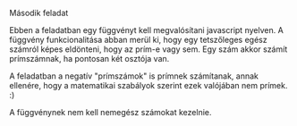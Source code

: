 Második feladat

Ebben a feladatban egy függvényt kell megvalósítani javascript nyelven. A függvény funkcionalitása abban merül ki, hogy egy tetszőleges egész számról képes eldönteni, hogy az prím-e vagy sem.
Egy szám akkor számít prímszámnak, ha pontosan két osztója van.

A feladatban a negatív "prímszámok" is prímnek számítanak, annak ellenére, hogy a matematikai szabályok szerint ezek valójában nem prímek. :)

A függvénynek nem kell nemegész számokat kezelnie.
